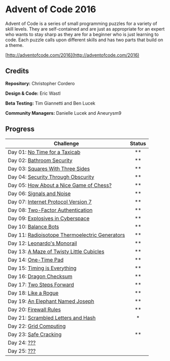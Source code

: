 # Advent of Code 2016


Advent of Code is a series of small programming puzzles for a variety of skill levels. They are self-contained and are just as appropriate for an expert who wants to stay sharp as they are for a beginner who is just learning to code. Each puzzle calls upon different skills and has two parts that build on a theme.

[http://adventofcode.com/2016](http://adventofcode.com/2016)

## Credits

**Repository:** Christopher Cordero

**Design & Code:** Eric Wastl

**Beta Testing:** Tim Giannetti and Ben Lucek

**Community Managers:** Danielle Lucek and Aneurysm9


## Progress
Challenge | Status
--- | :---:
Day 01: [No Time for a Taxicab](http://adventofcode.com/2016/day/1) | \*\*
Day 02: [Bathroom Security](http://adventofcode.com/2016/day/2) | \*\*
Day 03: [Squares With Three Sides](http://adventofcode.com/2016/day/3) | \*\*
Day 04: [Security Through Obscurity](http://adventofcode.com/2016/day/4) | \*\*
Day 05: [How About a Nice Game of Chess?](http://adventofcode.com/2016/day/5) | \*\*
Day 06: [Signals and Noise](http://adventofcode.com/2016/day/6) | \*\*
Day 07: [Internet Protocol Version 7](http://adventofcode.com/2016/day/7) | \*\*
Day 08: [Two-Factor Authentication](http://adventofcode.com/2016/day/8) | \*\*
Day 09: [Explosives in Cyberspace](http://adventofcode.com/2016/day/9) | \*\*
Day 10: [Balance Bots](http://adventofcode.com/2016/day/10) | \*\*
Day 11: [Radioisotope Thermoelectric Generators](http://adventofcode.com/2016/day/11) | \*\*
Day 12: [Leonardo's Monorail](http://adventofcode.com/2016/day/12) | \*\*
Day 13: [A Maze of Twisty Little Cubicles](http://adventofcode.com/2016/day/13) | \*\*
Day 14: [One-Time Pad](http://adventofcode.com/2016/day/14) | \*\*
Day 15: [Timing is Everything](http://adventofcode.com/2016/day/15) | \*\*
Day 16: [Dragon Checksum](http://adventofcode.com/2016/day/16) | \*\*
Day 17: [Two Steps Forward](http://adventofcode.com/2016/day/17) | \*\*
Day 18: [Like a Rogue](http://adventofcode.com/2016/day/18) | \*\*
Day 19: [An Elephant Named Joseph](http://adventofcode.com/2016/day/19) | \*\*
Day 20: [Firewall Rules](http://adventofcode.com/2016/day/20) | \*\*
Day 21: [Scrambled Letters and Hash](http://adventofcode.com/2016/day/21) | \*
Day 22: [Grid Computing](http://adventofcode.com/2016/day/22) |
Day 23: [Safe Cracking](http://adventofcode.com/2016/day/23) | \*\*
Day 24: [???](http://adventofcode.com/2016/day/24) |
Day 25: [???](http://adventofcode.com/2016/day/25) |